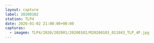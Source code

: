 ```yaml
---
layout: capture
label: 20200102
station: TLP4
date: 2020-01-02 21:00:00+00:00
capturas:
  - imagem: TLP4/2020/202001/20200102/M20200103_011843_TLP_4P.jpg
---
```

